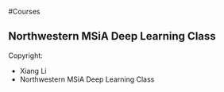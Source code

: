 #Courses

## Northwestern MSiA Deep Learning Class

Copyright:
* Xiang Li
* Northwestern MSiA Deep Learning Class

